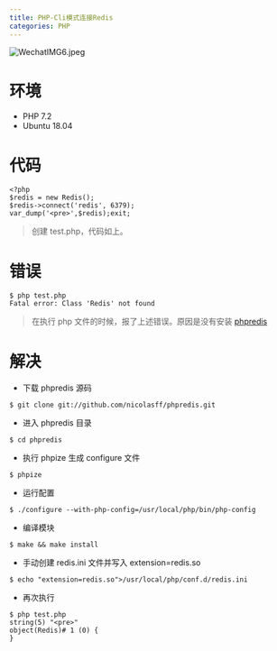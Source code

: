 ```yaml
---
title: PHP-Cli模式连接Redis
categories: PHP
---
```


![WechatIMG6.jpeg](https://upload-images.jianshu.io/upload_images/15325592-5d8acef91f201211.jpeg?imageMogr2/auto-orient/strip%7CimageView2/2/w/1240)
<!-- more -->

#  环境

- PHP 7.2
- Ubuntu 18.04

#  代码

```
<?php
$redis = new Redis();  
$redis->connect('redis', 6379);
var_dump('<pre>',$redis);exit;
```

> 创建 test.php，代码如上。

#  错误

```
$ php test.php
Fatal error: Class 'Redis' not found
```

> 在执行 php 文件的时候，报了上述错误。原因是没有安装 [phpredis](https://github.com/phpredis/phpredis "phpredis") 

#  解决

- 下载 phpredis 源码

```
$ git clone git://github.com/nicolasff/phpredis.git
```

- 进入 phpredis 目录

```
$ cd phpredis
```

- 执行 phpize 生成 configure 文件

```
$ phpize
```

- 运行配置

```
$ ./configure --with-php-config=/usr/local/php/bin/php-config
```

- 编译模块

```
$ make && make install
```

- 手动创建 redis.ini 文件并写入 extension=redis.so

```
$ echo "extension=redis.so">/usr/local/php/conf.d/redis.ini
```

- 再次执行

```
$ php test.php
string(5) "<pre>"
object(Redis)# 1 (0) {
}
```
